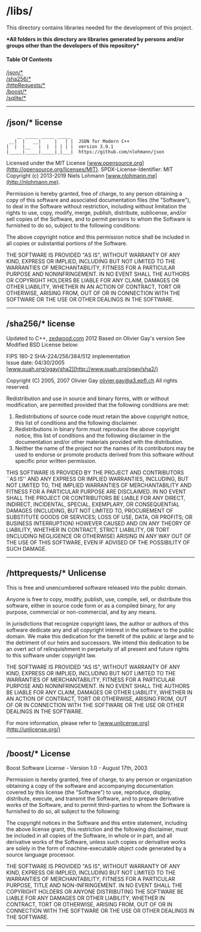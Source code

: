 # /libs/

This directory contains libraries needed for the development of this project.

**&ast;All folders in this directory are libraries generated by persons and/or groups other than the developers of this
repository&ast;**

#### Table Of Contents

[/json/*](#json)  
[/sha256/*](#sha256)  
[/httpRequests/*](#http)  
[/boost/*](#boost)  
[/sqlite/*](https://www.sqlite.org/copyright.html)

---

<a name="json"></a>

## /json/* license

```
    __ _____ _____ _____  
 __|  |   __|     |   | |  JSON for Modern C++  
|  |  |__   |  |  | | | |  version 3.9.1
|_____|_____|_____|_|___|  https://github.com/nlohmann/json
```

Licensed under the MIT License [www.opensource.org](http://opensource.org/licenses/MIT). SPDX-License-Identifier: MIT
Copyright (c) 2013-2019 Niels Lohmann [www.nlohmann.me](http://nlohmann.me).

Permission is hereby granted, free of charge, to any person obtaining a copy of this software and associated
documentation files (the "Software"), to deal in the Software without restriction, including without limitation the
rights to use, copy, modify, merge, publish, distribute, sublicense, and/or sell copies of the Software, and to permit
persons to whom the Software is furnished to do so, subject to the following conditions:

The above copyright notice and this permission notice shall be included in all copies or substantial portions of the
Software.

THE SOFTWARE IS PROVIDED "AS IS", WITHOUT WARRANTY OF ANY KIND, EXPRESS OR IMPLIED, INCLUDING BUT NOT LIMITED TO THE
WARRANTIES OF MERCHANTABILITY, FITNESS FOR A PARTICULAR PURPOSE AND NONINFRINGEMENT. IN NO EVENT SHALL THE AUTHORS OR
COPYRIGHT HOLDERS BE LIABLE FOR ANY CLAIM, DAMAGES OR OTHER LIABILITY, WHETHER IN AN ACTION OF CONTRACT, TORT OR
OTHERWISE, ARISING FROM, OUT OF OR IN CONNECTION WITH THE SOFTWARE OR THE USE OR OTHER DEALINGS IN THE SOFTWARE.

---

<a name="sha256"></a>

## /sha256/* license

Updated to C++, [zedwood.com](https://zedwood.com) 2012 Based on Olivier Gay's version See Modified BSD License below:

FIPS 180-2 SHA-224/256/384/512 implementation  
Issue date:  04/30/2005  
[www.ouah.org/ogay/sha2](http://www.ouah.org/ogay/sha2/)

Copyright (C) 2005, 2007 Olivier Gay <olivier.gay@a3.epfl.ch>
All rights reserved.

Redistribution and use in source and binary forms, with or without modification, are permitted provided that the
following conditions are met:

1. Redistributions of source code must retain the above copyright notice, this list of conditions and the following
   disclaimer.
2. Redistributions in binary form must reproduce the above copyright notice, this list of conditions and the following
   disclaimer in the documentation and/or other materials provided with the distribution.
3. Neither the name of the project nor the names of its contributors may be used to endorse or promote products derived
   from this software without specific prior written permission.

THIS SOFTWARE IS PROVIDED BY THE PROJECT AND CONTRIBUTORS ``AS IS'' AND ANY EXPRESS OR IMPLIED WARRANTIES, INCLUDING,
BUT NOT LIMITED TO, THE IMPLIED WARRANTIES OF MERCHANTABILITY AND FITNESS FOR A PARTICULAR PURPOSE ARE DISCLAIMED. IN NO
EVENT SHALL THE PROJECT OR CONTRIBUTORS BE LIABLE FOR ANY DIRECT, INDIRECT, INCIDENTAL, SPECIAL, EXEMPLARY, OR
CONSEQUENTIAL DAMAGES (INCLUDING, BUT NOT LIMITED TO, PROCUREMENT OF SUBSTITUTE GOODS OR SERVICES; LOSS OF USE, DATA, OR
PROFITS; OR BUSINESS INTERRUPTION)
HOWEVER CAUSED AND ON ANY THEORY OF LIABILITY, WHETHER IN CONTRACT, STRICT LIABILITY, OR TORT (INCLUDING NEGLIGENCE OR
OTHERWISE) ARISING IN ANY WAY OUT OF THE USE OF THIS SOFTWARE, EVEN IF ADVISED OF THE POSSIBILITY OF SUCH DAMAGE.

---

<a name="http"></a>

## /httprequests/* Unlicense

This is free and unencumbered software released into the public domain.

Anyone is free to copy, modify, publish, use, compile, sell, or distribute this software, either in source code form or
as a compiled binary, for any purpose, commercial or non-commercial, and by any means.

In jurisdictions that recognize copyright laws, the author or authors of this software dedicate any and all copyright
interest in the software to the public domain. We make this dedication for the benefit of the public at large and to the
detriment of our heirs and successors. We intend this dedication to be an overt act of relinquishment in perpetuity of
all present and future rights to this software under copyright law.

THE SOFTWARE IS PROVIDED "AS IS", WITHOUT WARRANTY OF ANY KIND, EXPRESS OR IMPLIED, INCLUDING BUT NOT LIMITED TO THE
WARRANTIES OF MERCHANTABILITY, FITNESS FOR A PARTICULAR PURPOSE AND NONINFRINGEMENT. IN NO EVENT SHALL THE AUTHORS BE
LIABLE FOR ANY CLAIM, DAMAGES OR OTHER LIABILITY, WHETHER IN AN ACTION OF CONTRACT, TORT OR OTHERWISE, ARISING FROM, OUT
OF OR IN CONNECTION WITH THE SOFTWARE OR THE USE OR OTHER DEALINGS IN THE SOFTWARE.

For more information, please refer to [www.unlicense.org](http://unlicense.org/)

---

<a name="boost"></a>

## /boost/* License

Boost Software License - Version 1.0 - August 17th, 2003

Permission is hereby granted, free of charge, to any person or organization obtaining a copy of the software and
accompanying documentation covered by this license (the "Software") to use, reproduce, display, distribute, execute, and
transmit the Software, and to prepare derivative works of the Software, and to permit third-parties to whom the Software
is furnished to do so, all subject to the following:

The copyright notices in the Software and this entire statement, including the above license grant, this restriction and
the following disclaimer, must be included in all copies of the Software, in whole or in part, and all derivative works
of the Software, unless such copies or derivative works are solely in the form of machine-executable object code
generated by a source language processor.

THE SOFTWARE IS PROVIDED "AS IS", WITHOUT WARRANTY OF ANY KIND, EXPRESS OR IMPLIED, INCLUDING BUT NOT LIMITED TO THE
WARRANTIES OF MERCHANTABILITY, FITNESS FOR A PARTICULAR PURPOSE, TITLE AND NON-INFRINGEMENT. IN NO EVENT SHALL THE
COPYRIGHT HOLDERS OR ANYONE DISTRIBUTING THE SOFTWARE BE LIABLE FOR ANY DAMAGES OR OTHER LIABILITY, WHETHER IN CONTRACT,
TORT OR OTHERWISE, ARISING FROM, OUT OF OR IN CONNECTION WITH THE SOFTWARE OR THE USE OR OTHER DEALINGS IN THE SOFTWARE.

---